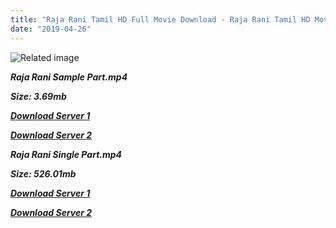 ```yaml
---
title: "Raja Rani Tamil HD Full Movie Download - Raja Rani Tamil HD Movie Download"
date: "2019-04-26"
---
```


![Related image](https://i.ebayimg.com/images/i/223374057377-0-1/s-l1000.jpg)

**_Raja Rani Sample Part.mp4_**

**_Size: 3.69mb_**

**_[Download Server 1](http://dl2.tamilsrcg.xyz/load/2013/Raja{2c088f659142c0283fde3b45bf50b63be20aae7f704a2f0bf67686df6392cb2e}20Rani/Raja{2c088f659142c0283fde3b45bf50b63be20aae7f704a2f0bf67686df6392cb2e}20Rani{2c088f659142c0283fde3b45bf50b63be20aae7f704a2f0bf67686df6392cb2e}20(2013){2c088f659142c0283fde3b45bf50b63be20aae7f704a2f0bf67686df6392cb2e}20Brrip{2c088f659142c0283fde3b45bf50b63be20aae7f704a2f0bf67686df6392cb2e}20HD{2c088f659142c0283fde3b45bf50b63be20aae7f704a2f0bf67686df6392cb2e}20Sample.mp4)_**

**_[Download Server 2](http://dl2.tamilsrcg.xyz/load/2013/Raja{2c088f659142c0283fde3b45bf50b63be20aae7f704a2f0bf67686df6392cb2e}20Rani/Raja{2c088f659142c0283fde3b45bf50b63be20aae7f704a2f0bf67686df6392cb2e}20Rani{2c088f659142c0283fde3b45bf50b63be20aae7f704a2f0bf67686df6392cb2e}20(2013){2c088f659142c0283fde3b45bf50b63be20aae7f704a2f0bf67686df6392cb2e}20Brrip{2c088f659142c0283fde3b45bf50b63be20aae7f704a2f0bf67686df6392cb2e}20HD{2c088f659142c0283fde3b45bf50b63be20aae7f704a2f0bf67686df6392cb2e}20Sample.mp4)_**

**_Raja Rani Single Part.mp4_**

**_Size: 526.01mb_**

**_[Download Server 1](http://dl2.tamilsrcg.xyz/load/2013/Raja{2c088f659142c0283fde3b45bf50b63be20aae7f704a2f0bf67686df6392cb2e}20Rani/Raja{2c088f659142c0283fde3b45bf50b63be20aae7f704a2f0bf67686df6392cb2e}20Rani{2c088f659142c0283fde3b45bf50b63be20aae7f704a2f0bf67686df6392cb2e}20(2013){2c088f659142c0283fde3b45bf50b63be20aae7f704a2f0bf67686df6392cb2e}20Brrip{2c088f659142c0283fde3b45bf50b63be20aae7f704a2f0bf67686df6392cb2e}20HD{2c088f659142c0283fde3b45bf50b63be20aae7f704a2f0bf67686df6392cb2e}20Full{2c088f659142c0283fde3b45bf50b63be20aae7f704a2f0bf67686df6392cb2e}20Part.mp4)_**

**_[Download Server 2](http://dl2.tamilsrcg.xyz/load/2013/Raja{2c088f659142c0283fde3b45bf50b63be20aae7f704a2f0bf67686df6392cb2e}20Rani/Raja{2c088f659142c0283fde3b45bf50b63be20aae7f704a2f0bf67686df6392cb2e}20Rani{2c088f659142c0283fde3b45bf50b63be20aae7f704a2f0bf67686df6392cb2e}20(2013){2c088f659142c0283fde3b45bf50b63be20aae7f704a2f0bf67686df6392cb2e}20Brrip{2c088f659142c0283fde3b45bf50b63be20aae7f704a2f0bf67686df6392cb2e}20HD{2c088f659142c0283fde3b45bf50b63be20aae7f704a2f0bf67686df6392cb2e}20Full{2c088f659142c0283fde3b45bf50b63be20aae7f704a2f0bf67686df6392cb2e}20Part.mp4)_**
